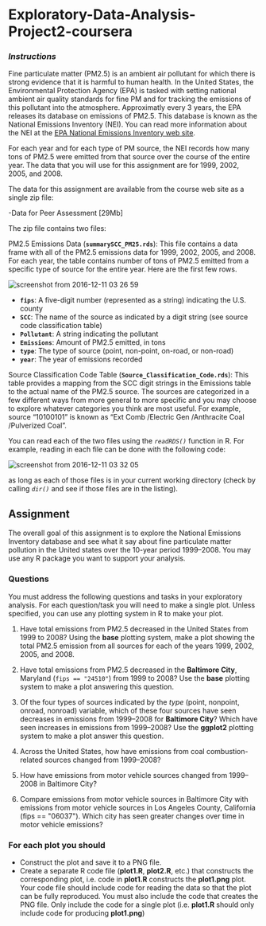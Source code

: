 # Exploratory-Data-Analysis-Project2-coursera

### *Instructions*

Fine particulate matter (PM2.5) is an ambient air pollutant for which there is strong evidence that it is harmful to human health. In the United States, the Environmental Protection Agency (EPA) is tasked with setting national ambient air quality standards for fine PM and for tracking the emissions of this pollutant into the atmosphere. Approximatly every 3 years, the EPA releases its database on emissions of PM2.5. This database is known as the National Emissions Inventory (NEI). You can read more information about the NEI at the [EPA National Emissions Inventory web site](https://www3.epa.gov/ttn/chief/eiinformation.html).

For each year and for each type of PM source, the NEI records how many tons of PM2.5 were emitted from that source over the course of the entire year. The data that you will use for this assignment are for 1999, 2002, 2005, and 2008.

The data for this assignment are available from the course web site as a single zip file:

-Data for Peer Assessment [29Mb]

The zip file contains two files:

PM2.5 Emissions Data (**`summarySCC_PM25.rds`**): This file contains a data frame with all of the PM2.5 emissions data for 1999, 2002, 2005, and 2008. For each year, the table contains number of tons of PM2.5 emitted from a specific type of source for the entire year. Here are the first few rows.

![screenshot from 2016-12-11 03 26 59](https://cloud.githubusercontent.com/assets/19671929/21076459/f6d844b6-bf51-11e6-978d-ba2034485c4e.png)

- **`fips`**: A five-digit number (represented as a string) indicating the U.S. county
- **`SCC`**: The name of the source as indicated by a digit string (see source code classification table)
- **`Pollutant`**: A string indicating the pollutant
- **`Emissions`**: Amount of PM2.5 emitted, in tons
- **`type`**: The type of source (point, non-point, on-road, or non-road)
- **`year`**: The year of emissions recorded

Source Classification Code Table (**`Source_Classification_Code.rds`**): This table provides a mapping from the SCC digit strings in the Emissions table to the actual name of the PM2.5 source. The sources are categorized in a few different ways from more general to more specific and you may choose to explore whatever categories you think are most useful. For example, source “10100101” is known as “Ext Comb /Electric Gen /Anthracite Coal /Pulverized Coal”.

You can read each of the two files using the *`readRDS()`* function in R. For example, reading in each file can be done with the following code:

![screenshot from 2016-12-11 03 32 05](https://cloud.githubusercontent.com/assets/19671929/21076477/71ce1bb4-bf52-11e6-8749-838d66e77e19.png)

as long as each of those files is in your current working directory (check by calling *`dir()`* and see if those files are in the listing).

## Assignment

The overall goal of this assignment is to explore the National Emissions Inventory database and see what it say about fine particulate matter pollution in the United states over the 10-year period 1999–2008. You may use any R package you want to support your analysis.

### Questions

You must address the following questions and tasks in your exploratory analysis. For each question/task you will need to make a single plot. Unless specified, you can use any plotting system in R to make your plot.

1. Have total emissions from PM2.5 decreased in the United States from 1999 to 2008? Using the **base** plotting system, make a plot showing the total PM2.5 emission from all sources for each of the years 1999, 2002, 2005, and 2008.

2. Have total emissions from PM2.5 decreased in the **Baltimore City**, Maryland (`fips == "24510"`) from 1999 to 2008? Use the **base** plotting system to make a plot answering this question.

3. Of the four types of sources indicated by the *type* (point, nonpoint, onroad, nonroad) variable, which of these four sources have seen decreases in emissions from 1999–2008 for **Baltimore City**? Which have seen increases in emissions from 1999–2008? Use the **ggplot2** plotting system to make a plot answer this question.

4. Across the United States, how have emissions from coal combustion-related sources changed from 1999–2008?

5. How have emissions from motor vehicle sources changed from 1999–2008 in Baltimore City?

6. Compare emissions from motor vehicle sources in Baltimore City with emissions from motor vehicle sources in Los Angeles County, California (fips == "06037"). Which city has seen greater changes over time in motor vehicle emissions?

### For each plot you should

- Construct the plot and save it to a PNG file.
- Create a separate R code file (**plot1.R**, **plot2.R**, etc.) that constructs the corresponding plot, i.e. code in **plot1.R** constructs the **plot1.png** plot. Your code file should include code for reading the data so that the plot can be fully reproduced. You must also include the code that creates the PNG file. Only include the code for a single plot (i.e. **plot1.R** should only include code for producing **plot1.png**)




